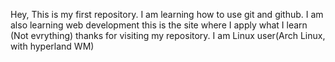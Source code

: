 Hey, This is my first repository.
I am learning how to use git and github. I am also learning web development
this is the site where I apply what I learn (Not evrything)
thanks for visiting my repository.
I am Linux user(Arch Linux, with hyperland WM)